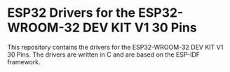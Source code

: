 # ESP32 Drivers for the ESP32-WROOM-32 DEV KIT V1 30 Pins

This repository contains the drivers for the ESP32-WROOM-32 DEV KIT V1 30 Pins. The drivers are written in C and are based on the ESP-IDF framework.
